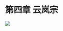 # 第四章  云岚宗
<img src="https://ss0.bdstatic.com/70cFuHSh_Q1YnxGkpoWK1HF6hhy/it/u=413460,1170547810&fm=15&gp=0.jpg">

